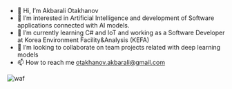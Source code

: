 - 👋 Hi, I’m Akbarali Otakhanov  
- 👀 I’m interested in Artificial Intelligence and development of Software applications connected with AI models.
- 🌱 I’m currently learning C# and IoT and working as a Software Developer at Korea Environment Facility&Analysis (KEFA)
- 💞️ I’m looking to collaborate on team projects related with deep learning models
- 📫 How to reach me otakhanov.akbarali@gmail.com

<!---
akbarali2019/akbarali2019 is a ✨ special ✨ repository because its `README.md` (this file) appears on your GitHub profile.
You can click the Preview link to take a look at your changes.
--->

![waf](https://user-images.githubusercontent.com/52565814/225842325-1063060c-acb5-479f-87df-bb0569ad356c.PNG)
